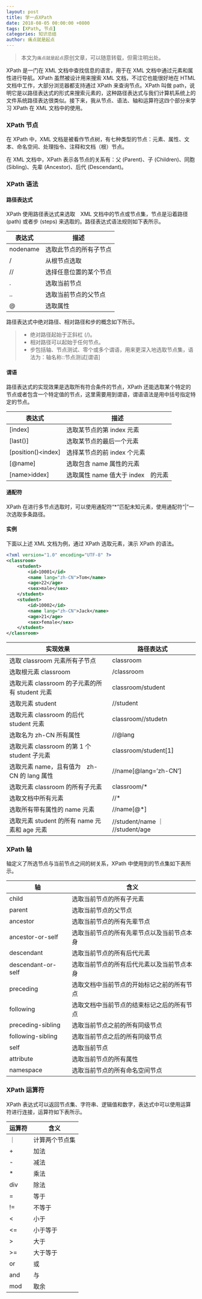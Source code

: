 ```yaml
---
layout: post
title: 学一点XPath
date: 2018-08-05 00:00:00 +0800
tags: [XPath, 节点]
categories: 知识总结
author: 痛点就是起点
---
```


> 本文为`痛点就是起点`原创文章，可以随意转载，但需注明出处。

XPath 是一门在 XML 文档中查找信息的语言，用于在 XML 文档中通过元素和属性进行导航。XPath 虽然被设计用来搜索 XML 文档，不过它也能很好地在 HTML 文档中工作，大部分浏览器都支持通过 XPath 来查询节点。XPath 叫做 path，说明它是以路径表达式的形式来搜索元素的，这种路径表达式与我们计算机系统上的文件系统路径表达很类似。接下来，我从节点、语法、轴和运算符这四个部分来学习 XPath 在 XML 文档中的使用。

### XPath 节点
在 XPath 中，XML 文档是被看作节点树，有七种类型的节点：元素、属性、文本、命名空间、处理指令、注释和文档（根）节点。

在 XML 文档中，XPath 表示各节点的关系有：父 (Parent)、子 (Children)、同胞 (Sibling)、先辈 (Ancestor)、后代 (Descendant)。

### XPath 语法
#### 路径表达式
XPath 使用路径表达式来选取　XML 文档中的节点或节点集，节点是沿着路径 (path) 或者步 (steps) 来选取的。路径表达式语法规则如下表所示。

| 表达式 | 描述 |
| ------ | ------ |
| nodename | 选取此节点的所有子节点 |
| / | 从根节点选取 |
| // | 选择任意位置的某个节点 |
| . | 选取当前节点 |
| .. | 选取当前节点的父节点 |
| @ | 选取属性| 

路径表达式中绝对路径、相对路径和步的概念如下所示。

> * 绝对路径起始于正斜杠 (/)。
> * 相对路径可以起始于任何节点。
> * 步包括轴、节点测试、零个或多个谓语，用来更深入地选取节点集，语法为：轴名称::节点测试[谓语]

#### 谓语
路径表达式的实现效果是选取所有符合条件的节点，XPath 还能选取某个特定的节点或者包含一个特定值的节点，这里需要用到谓语，谓语语法是用中括号指定特定的节点。

| 表达式 | 描述 |
| ------ | ------ |
| [index] | 选取某节点的第 index 元素 |
| [last()] | 选取某节点的最后一个元素 |
| [position()<index] | 选择某节点的前 index 个元素 |
| [@name] | 选取包含 name 属性的元素 |
| [name>iddex] | 选取属性 name 值大于 index　的元素 |

#### 通配符
XPath 在进行多节点选取时，可以使用通配符“*”匹配未知元素，使用通配符“|”一次选取多条路径。

#### 实例
下面以上述 XML 文档为例，通过 XPath 选取元素，演示 XPath 的语法。

```xml
<?xml version="1.0" encoding="UTF-8" ?>
<classroom>
    <student>
        <id>10001</id>
        <name lang="zh-CN">Tom</name>
        <age>22</age>
        <sex>male</sex>
    </student>
    <student>
        <id>10002</id>
        <name lang="zh-CN">Jack</name>
        <age>21</age>
        <sex>female</sex>
    </student>
</classroom>
```

| 实现效果 | 路径表达式 |
| ------ | ------ |
| 选取 classroom 元素所有子节点 | classroom |
| 选取根元素 classroom | /classroom |
| 选取元素 classroom 的子元素的所有 student 元素 |	classroom/student |
| 选取元素 student |	//student |
| 选取元素 classroom 的后代 student 元素 |	classroom//studetn |
| 选取名为 zh-CN 所有属性 | //@lang |
| 选取元素 classroom 的第 1 个 student 子元素 | classroom/student[1] |
| 选取元素 name，且有值为　zh-CN 的 lang 属性 | //name[@lang=’zh-CN’] |
| 选取元素 classroom 的所有子元素	 | classroom/* |
| 选取文档中所有元素 | //* |
| 选取所有带有属性的 name 元素 | //name[@*] |
| 选取元素 student 的所有 name 元素和 age 元素 | //student/name ｜ //student/age |

### XPath 轴
轴定义了所选节点与当前节点之间的树关系，XPath 中使用到的节点集如下表所示。

| 轴	 | 含义 |
| ------ | ------ |
| child | 选取当前节点的所有子元素 |
| parent | 选取当前节点的父节点 |
| ancestor | 选取当前节点的所有先辈节点 |
| ancestor-or-self | 选取当前节点的所有先辈节点以及当前节点本身 |
| descendant | 选取当前节点的所有后代元素 |
| descendant-or-self | 选取当前节点的所有后代元素以及当前节点本身 |
| preceding | 选取文档中当前节点的开始标记之前的所有节点 |
| following | 选取文档中当前节点的结束标记之后的所有节点 |
| preceding-sibling | 选取当前节点之前的所有同级节点 |
| following-sibling | 选取当前节点之后的所有同级节点 |
| self | 选取当前节点 |
| attribute | 选取当前节点的所有属性 |
| namespace | 选取当前节点的所有命名空间节点 |

### XPath 运算符
XPath 表达式可以返回节点集、字符串、逻辑值和数字，表达式中可以使用运算符进行连接，运算符如下表所示。

| 运算符 | 含义 |
| ------ | ------ |
| ｜ | 计算两个节点集 |
| + | 加法 |
| - | 减法 |
| * | 乘法 |
| div | 除法 |
| = | 等于 |
| != | 不等于 |
| < | 小于 |
| <= | 小于等于 |
| > | 大于 |
| >= | 大于等于 |
| or | 或 |
| and | 与 |
| mod | 取余 |

